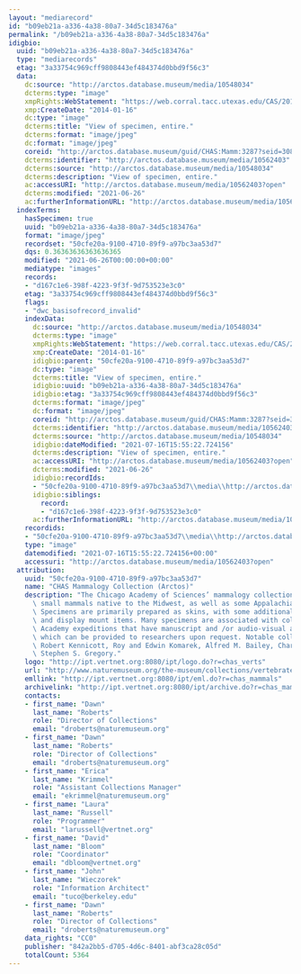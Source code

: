 ```yaml
---
layout: "mediarecord"
id: "b09eb21a-a336-4a38-80a7-34d5c183476a"
permalink: "/b09eb21a-a336-4a38-80a7-34d5c183476a"
idigbio:
  uuid: "b09eb21a-a336-4a38-80a7-34d5c183476a"
  type: "mediarecords"
  etag: "3a33754c969cff9808443ef484374d0bbd9f56c3"
  data:
    dc:source: "http://arctos.database.museum/media/10548034"
    dcterms:type: "image"
    xmpRights:WebStatement: "https://web.corral.tacc.utexas.edu/CAS/20161217-02/jpg/chas_mamm_3287.1.jpg"
    xmp:CreateDate: "2014-01-16"
    dc:type: "image"
    dcterms:title: "View of specimen, entire."
    dcterms:format: "image/jpeg"
    dc:format: "image/jpeg"
    coreid: "http://arctos.database.museum/guid/CHAS:Mamm:3287?seid=3088036"
    dcterms:identifier: "http://arctos.database.museum/media/10562403"
    dcterms:source: "http://arctos.database.museum/media/10548034"
    dcterms:description: "View of specimen, entire."
    ac:accessURI: "http://arctos.database.museum/media/10562403?open"
    dcterms:modified: "2021-06-26"
    ac:furtherInformationURL: "http://arctos.database.museum/media/10562403"
  indexTerms:
    hasSpecimen: true
    uuid: "b09eb21a-a336-4a38-80a7-34d5c183476a"
    format: "image/jpeg"
    recordset: "50cfe20a-9100-4710-89f9-a97bc3aa53d7"
    dqs: 0.36363636363636365
    modified: "2021-06-26T00:00:00+00:00"
    mediatype: "images"
    records:
    - "d167c1e6-398f-4223-9f3f-9d753523e3c0"
    etag: "3a33754c969cff9808443ef484374d0bbd9f56c3"
    flags:
    - "dwc_basisofrecord_invalid"
    indexData:
      dc:source: "http://arctos.database.museum/media/10548034"
      dcterms:type: "image"
      xmpRights:WebStatement: "https://web.corral.tacc.utexas.edu/CAS/20161217-02/jpg/chas_mamm_3287.1.jpg"
      xmp:CreateDate: "2014-01-16"
      idigbio:parent: "50cfe20a-9100-4710-89f9-a97bc3aa53d7"
      dc:type: "image"
      dcterms:title: "View of specimen, entire."
      idigbio:uuid: "b09eb21a-a336-4a38-80a7-34d5c183476a"
      idigbio:etag: "3a33754c969cff9808443ef484374d0bbd9f56c3"
      dcterms:format: "image/jpeg"
      dc:format: "image/jpeg"
      coreid: "http://arctos.database.museum/guid/CHAS:Mamm:3287?seid=3088036"
      dcterms:identifier: "http://arctos.database.museum/media/10562403"
      dcterms:source: "http://arctos.database.museum/media/10548034"
      idigbio:dateModified: "2021-07-16T15:55:22.724156"
      dcterms:description: "View of specimen, entire."
      ac:accessURI: "http://arctos.database.museum/media/10562403?open"
      dcterms:modified: "2021-06-26"
      idigbio:recordIds:
      - "50cfe20a-9100-4710-89f9-a97bc3aa53d7\\media\\http://arctos.database.museum/media/10562403"
      idigbio:siblings:
        record:
        - "d167c1e6-398f-4223-9f3f-9d753523e3c0"
      ac:furtherInformationURL: "http://arctos.database.museum/media/10562403"
    recordids:
    - "50cfe20a-9100-4710-89f9-a97bc3aa53d7\\media\\http://arctos.database.museum/media/10562403"
    type: "image"
    datemodified: "2021-07-16T15:55:22.724156+00:00"
    accessuri: "http://arctos.database.museum/media/10562403?open"
  attribution:
    uuid: "50cfe20a-9100-4710-89f9-a97bc3aa53d7"
    name: "CHAS Mammalogy Collection (Arctos)"
    description: "The Chicago Academy of Sciences’ mammalogy collection contains mostly\
      \ small mammals native to the Midwest, as well as some Appalachian species.\
      \ Specimens are primarily prepared as skins, with some additional osteological\
      \ and display mount items. Many specimens are associated with collectors or\
      \ Academy expeditions that have manuscript and /or audio-visual archival material,\
      \ which can be provided to researchers upon request. Notable collectors include\
      \ Robert Kennicott, Roy and Edwin Komarek, Alfred M. Bailey, Charles D. Brower,\
      \ Stephen S. Gregory."
    logo: "http://ipt.vertnet.org:8080/ipt/logo.do?r=chas_verts"
    url: "http://www.naturemuseum.org/the-museum/collections/vertebrates"
    emllink: "http://ipt.vertnet.org:8080/ipt/eml.do?r=chas_mammals"
    archivelink: "http://ipt.vertnet.org:8080/ipt/archive.do?r=chas_mammals"
    contacts:
    - first_name: "Dawn"
      last_name: "Roberts"
      role: "Director of Collections"
      email: "droberts@naturemuseum.org"
    - first_name: "Dawn"
      last_name: "Roberts"
      role: "Director of Collections"
      email: "droberts@naturemuseum.org"
    - first_name: "Erica"
      last_name: "Krimmel"
      role: "Assistant Collections Manager"
      email: "ekrimmel@naturemuseum.org"
    - first_name: "Laura"
      last_name: "Russell"
      role: "Programmer"
      email: "larussell@vertnet.org"
    - first_name: "David"
      last_name: "Bloom"
      role: "Coordinator"
      email: "dbloom@vertnet.org"
    - first_name: "John"
      last_name: "Wieczorek"
      role: "Information Architect"
      email: "tuco@berkeley.edu"
    - first_name: "Dawn"
      last_name: "Roberts"
      role: "Director of Collections"
      email: "droberts@naturemuseum.org"
    data_rights: "CC0"
    publisher: "842a2bb5-d705-4d6c-8401-abf3ca28c05d"
    totalCount: 5364
---
```

